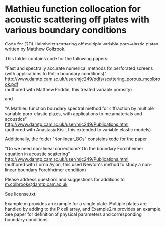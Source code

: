 # Mathieu function collocation for acoustic scattering off plates with various boundary conditions
Code for (2D) Helmholtz scattering off multiple variable poro-elastic plates written by Matthew Colbrook.

This folder contains code for the following papers:

"Fast and spectrally accurate numerical methods for perforated screens (with applications to Robin boundary conditions)"<br/>
http://www.damtp.cam.ac.uk/user/mjc249/pdfs/scattering_porous_mcolbrook.pdf<br/>
(authored with Matthew Priddin, this treated variable porosity)

and

"A Mathieu function boundary spectral method for diffraction by multiple variable poro-elastic plates, with applications to metamaterials and acoustics"<br/>
http://www.damtp.cam.ac.uk/user/mjc249/Publications.html<br/>
(authored with Anastasia Kisil, this extended to variable elastic models)

Additionally, the folder "Nonlinear_BCs" constains code for the paper

"Do we need non-linear corrections? On the boundary Forchheimer equation in acoustic scattering"<br/>
http://www.damtp.cam.ac.uk/user/mjc249/Publications.html<br/>
(authored with Lorna Ayton, this used Newton's method to study a non-linear boundary Forchheimer condition)

Please address questions and suggestions for additions to m.colbrook@damtp.cam.ac.uk

See license.txt.

Example.m provides an example for a single plate. Multiple plates are handled by adding to the P cell array, and Example2.m provides an example. See paper for definition of physical parameters and corresponding boundary conditions.
